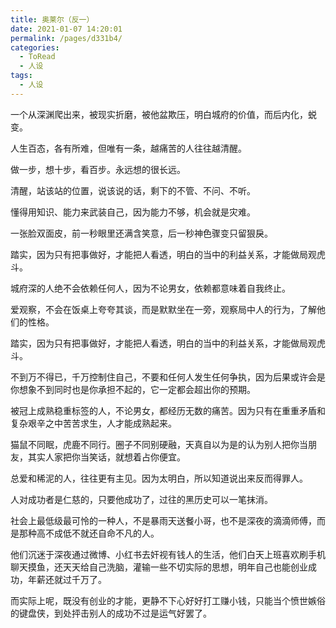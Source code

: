 ```yaml
---
title: 奥莱尔（反一）
date: 2021-01-07 14:20:01
permalink: /pages/d331b4/
categories:
  - ToRead
  - 人设
tags:
  - 人设
---
```




一个从深渊爬出来，被现实折磨，被他盆欺压，明白城府的价值，而后内化，蜕变。

人生百态，各有所难，但唯有一条，越痛苦的人往往越清醒。

做一步，想十步，看百步。永远想的很长远。

清醒，站该站的位置，说该说的话，剩下的不管、不问、不听。

懂得用知识、能力来武装自己，因为能力不够，机会就是灾难。

一张脸双面皮，前一秒眼里还满含笑意，后一秒神色骤变只留狠戾。

踏实，因为只有把事做好，才能把人看透，明白的当中的利益关系，才能做局观虎斗。

城府深的人绝不会依赖任何人，因为不论男女，依赖都意味着自我终止。

爱观察，不会在饭桌上夸夸其谈，而是默默坐在一旁，观察局中人的行为，了解他们的性格。

踏实，因为只有把事做好，才能把人看透，明白的当中的利益关系，才能做局观虎斗。

不到万不得已，千万控制住自己，不要和任何人发生任何争执，因为后果或许会是你想象不到同时也是你承担不起的，它一定都会超出你的预期。

被冠上成熟稳重标签的人，不论男女，都经历无数的痛苦。因为只有在重重矛盾和复杂艰辛之中苦苦求生，人才能成熟起来。

猫鼠不同眠，虎鹿不同行。圈子不同别硬融，天真自以为是的认为别人把你当朋友，其实人家把你当笑话，就想着占你便宜。

总爱和稀泥的人，往往更有主见。因为太明白，所以知道说出来反而得罪人。

人对成功者是仁慈的，只要他成功了，过往的黑历史可以一笔抹消。

社会上最低级最可怜的一种人，不是暴雨天送餐小哥，也不是深夜的滴滴师傅，而是那种高不成低不就还自命不凡的人。

他们沉迷于深夜通过微博、小红书去奸视有钱人的生活，他们白天上班喜欢刷手机聊天摸鱼，还天天给自己洗脑，灌输一些不切实际的思想，明年自己也能创业成功，年薪还就过千万了。

而实际上呢，既没有创业的才能，更静不下心好好打工赚小钱，只能当个愤世嫉俗的键盘侠，到处抨击别人的成功不过是运气好罢了。
